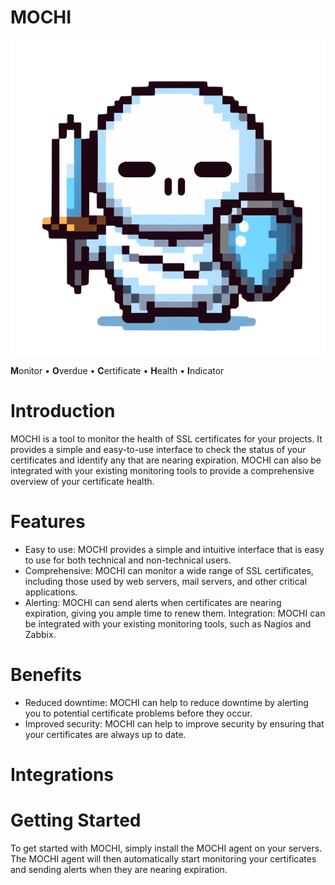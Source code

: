 # MOCHI

![MOCHI is a tool to monitor the health of SSL certificates](public/static/image/Removal-977.png)

**M**onitor • **O**verdue • **C**ertificate • **H**ealth • **I**ndicator

# Introduction

MOCHI is a tool to monitor the health of SSL certificates for your projects. It provides a simple and easy-to-use interface to check the status of your certificates and identify any that are nearing expiration. MOCHI can also be integrated with your existing monitoring tools to provide a comprehensive overview of your certificate health.

# Features

- Easy to use: MOCHI provides a simple and intuitive interface that is easy to use for both technical and non-technical users.
- Comprehensive: MOCHI can monitor a wide range of SSL certificates, including those used by web servers, mail servers, and other critical applications.
- Alerting: MOCHI can send alerts when certificates are nearing expiration, giving you ample time to renew them.
Integration: MOCHI can be integrated with your existing monitoring tools, such as Nagios and Zabbix.

# Benefits

- Reduced downtime: MOCHI can help to reduce downtime by alerting you to potential certificate problems before they occur.
- Improved security: MOCHI can help to improve security by ensuring that your certificates are always up to date.

# Integrations

# Getting Started
To get started with MOCHI, simply install the MOCHI agent on your servers. The MOCHI agent will then automatically start monitoring your certificates and sending alerts when they are nearing expiration.
